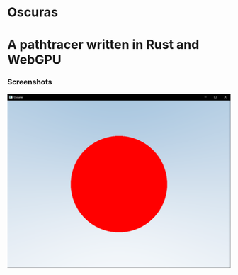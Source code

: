 # Oscuras
# A pathtracer written in Rust and WebGPU

### Screenshots
![Current progress](./images/progress/oscuras-2-18-2021.PNG)
